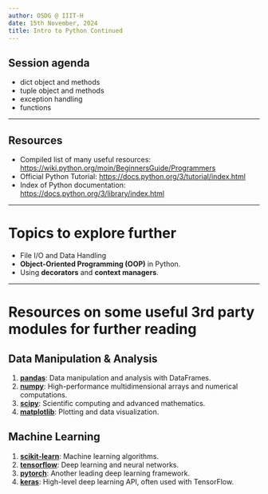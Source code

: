 ```yaml
---
author: OSDG @ IIIT-H
date: 15th November, 2024
title: Intro to Python Continued
---
```


## Session agenda

- dict object and methods
- tuple object and methods
- exception handling
- functions

---

## Resources

- Compiled list of many useful resources: https://wiki.python.org/moin/BeginnersGuide/Programmers
- Official Python Tutorial: https://docs.python.org/3/tutorial/index.html
- Index of Python documentation: https://docs.python.org/3/library/index.html

---

# Topics to explore further
- File I/O and Data Handling
- **Object-Oriented Programming (OOP)** in Python.
- Using **decorators** and **context managers**.

---

# Resources on some useful 3rd party modules for further reading

## Data Manipulation & Analysis
1. **[pandas](https://pandas.pydata.org/)**: Data manipulation and analysis with DataFrames.
2. **[numpy](https://numpy.org/)**: High-performance multidimensional arrays and numerical computations.
3. **[scipy](https://scipy.org/)**: Scientific computing and advanced mathematics.
4. **[matplotlib](https://matplotlib.org/)**: Plotting and data visualization.

## Machine Learning
1. **[scikit-learn](https://scikit-learn.org/)**: Machine learning algorithms.
2. **[tensorflow](https://www.tensorflow.org/)**: Deep learning and neural networks.
3. **[pytorch](https://pytorch.org/)**: Another leading deep learning framework.
4. **[keras](https://keras.io/)**: High-level deep learning API, often used with TensorFlow.
